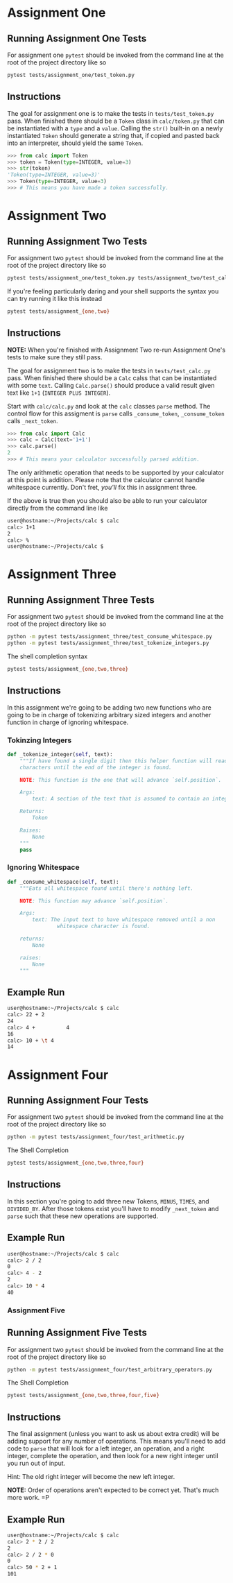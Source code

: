 # Assignment One

## Running Assignment One Tests
For assignment one `pytest` should be invoked from the command line at the root
of the project directory like so
```bash
pytest tests/assignment_one/test_token.py
```

## Instructions

The goal for assignment one is to make the tests in `tests/test_token.py` pass.
When finished there should be a `Token` class in `calc/token.py` that can be
instantiated with a `type` and a `value`. Calling the `str()` built-in on a
newly instantiated `Token` should generate a string that, if copied and pasted
back into an interpreter, should yield the same `Token`.


```python
>>> from calc import Token
>>> token = Token(type=INTEGER, value=3)
>>> str(token)
'Token(type=INTEGER, value=3)'
>>> Token(type=INTEGER, value=3)
>>> # This means you have made a token successfully.
```


# Assignment Two

## Running Assignment Two Tests

For assignment two `pytest` should be invoked from the command line at the root
of the project directory like so
```bash
pytest tests/assignment_one/test_token.py tests/assignment_two/test_calc.py
```
If you're feeling particularly daring and your shell supports the syntax you
can try running it like this instead
```bash
pytest tests/assignment_{one,two}
```
## Instructions
**NOTE:** When you're finished with Assignment Two re-run Assignment One's
tests to make sure they still pass.

The goal for assignment two is to make the tests in `tests/test_calc.py` pass.
When finished there should be a `Calc` calss that can be instantiated with some
`text`. Calling `Calc.parse()` should produce a valid result given text like
`1+1` (`INTEGER PLUS INTEGER`).

Start with `calc/calc.py` and look at the `calc` classes `parse` method. The
control flow for this assigment is `parse` calls `_consume_token`, 
`_consume_token` calls `_next_token`.

```python
>>> from calc import Calc
>>> calc = Calc(text='1+1')
>>> calc.parse()
2
>>> # This means your calculator successfully parsed addition.
```

The only arithmetic operation that needs to be supported by your calculator at
this point is addition. Please note that the calculator cannot handle
whitespace currently. Don't fret, _you'll_ fix this in assignment three.

If the above is true then you should also be able to run your calculator
directly from the command line like
```bash
user@hostname:~/Projects/calc $ calc
calc> 1+1
2
calc> %
user@hostname:~/Projects/calc $
```

# Assignment Three

## Running Assignment Three Tests

For assignment two `pytest` should be invoked from the command line at the root
of the project directory like so
```bash
python -m pytest tests/assignment_three/test_consume_whitespace.py
python -m pytest tests/assignment_three/test_tokenize_integers.py
```

The shell completion syntax
```bash
pytest tests/assignment_{one,two,three}
```

## Instructions
In this assignment we're going to be adding two new functions who are going to
be in charge of tokenizing arbitrary sized integers and another function in
charge of ignoring whitespace.

### Tokinzing Integers
```python
def _tokenize_integer(self, text):
    """If have found a single digit then this helper function will read
    characters until the end of the integer is found.

    NOTE: This function is the one that will advance `self.position`.

    Args:
        text: A section of the text that is assumed to contain an integer

    Returns:
        Token

    Raises:
        None
    """
    pass
```

### Ignoring Whitespace

```python
def _consume_whitespace(self, text):
    """Eats all whitespace found until there's nothing left.

    NOTE: This function may advance `self.position`.

    Args:
        text: The input text to have whitespace removed until a non
                whitespace character is found.

    returns:
        None

    raises:
        None
    """
```

## Example Run
```bash
user@hostname:~/Projects/calc $ calc
calc> 22 + 2
24
calc> 4 +          4
16
calc> 10 + \t 4
14
```

# Assignment Four

## Running Assignment Four Tests

For assignment two `pytest` should be invoked from the command line at the root
of the project directory like so
```bash
python -m pytest tests/assignment_four/test_arithmetic.py
```

The Shell Completion
```bash
pytest tests/assignment_{one,two,three,four}
```

## Instructions

In this section you're going to add three new Tokens, `MINUS`, `TIMES`,
and `DIVIDED_BY`. After those tokens exist you'll have to modify `_next_token`
and `parse` such that these new operations are supported.

## Example Run

```bash
user@hostname:~/Projects/calc $ calc
calc> 2 / 2
0
calc> 4 - 2
2
calc> 10 * 4
40
```

### Assignment Five

## Running Assignment Five Tests

For assignment two `pytest` should be invoked from the command line at the root
of the project directory like so
```bash
python -m pytest tests/assignment_four/test_arbitrary_operators.py
```

The Shell Completion
```bash
pytest tests/assignment_{one,two,three,four,five}
```

## Instructions
The final assignment (unless you want to ask us about extra credit) will be
adding support for any number of operations. This means you'll need to add
code to `parse` that will look for a left integer, an operation, and a
right integer, complete the operation, and then look for a new right integer
until you run out of input.

Hint:
    The old right integer will become the new left integer.


**NOTE:** Order of operations aren't expected to be correct yet. That's much
more work. =P
## Example Run

```bash
user@hostname:~/Projects/calc $ calc
calc> 2 * 2 / 2
2
calc> 2 / 2 * 0
0
calc> 50 * 2 + 1
101
```
